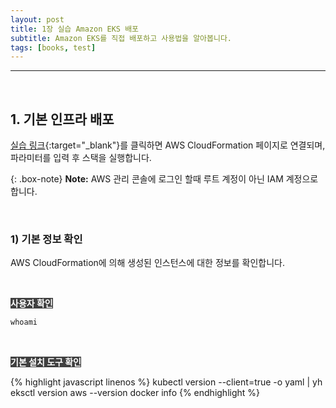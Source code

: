 ```yaml
---
layout: post
title: 1장 실습 Amazon EKS 배포
subtitle: Amazon EKS를 직접 배포하고 사용법을 알아봅니다.
tags: [books, test]
---
```


---
<br/>

## 1. 기본 인프라 배포

[실습 링크](https://console.aws.amazon.com/cloudformation/home?region=ap-northeast-2#/stacks/new?stackName=myeks&templateURL=https:%2F%2Fs3.ap-northeast-2.amazonaws.com%2Fcloudformation.cloudneta.net%2FK8S%2Fmyeks-1week.yaml){:target="_blank"}를 클릭하면 AWS CloudFormation 페이지로 연결되며, 파라미터를 입력 후 스택을 실행합니다.

{: .box-note}
**Note:** AWS 관리 콘솔에 로그인 할때 루트 계정이 아닌 IAM 계정으로 합니다.

<br/>

### 1) 기본 정보 확인
AWS CloudFormation에 의해 생성된 인스턴스에 대한 정보를 확인합니다.

<br/>

<span style='color:white; background-color:#404040'> **사용자 확인** </span>

```javascript
whoami
```

<br/>

<span style='color:white; background-color:#404040'> **기본 설치 도구 확인** </span>

{% highlight javascript linenos %}
kubectl version --client=true -o yaml | yh
eksctl version
aws --version
docker info
{% endhighlight %}





